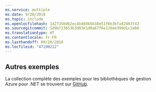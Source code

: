 ```yaml
---
ms.service: multiple
ms.date: 9/20/2018
ms.topic: include
ms.openlocfilehash: 1427356db2ec4b404b5b38e51f6b3bfa42493f42
ms.sourcegitcommit: 5d9b713653b3d03e1d0a67f6e126ee399d1c2a60
ms.translationtype: HT
ms.contentlocale: fr-FR
ms.lasthandoff: 09/26/2018
ms.locfileid: "47190212"
---
```

## <a name="more-samples"></a>Autres exemples

La collection complète des exemples pour les bibliothèques de gestion Azure pour .NET se trouvent sur [GitHub](https://github.com/Azure/azure-sdk-for-net/blob/Fluent/README.md#sample-code).
